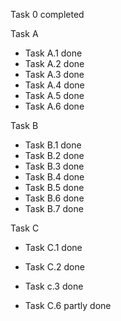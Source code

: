 
Task 0 completed

Task A 
* Task A.1 done 
* Task A.2 done 
* Task A.3 done 
* Task A.4 done 
* Task A.5 done 
* Task A.6 done 

Task B 
* Task B.1 done 
* Task B.2 done 
* Task B.3 done 
* Task B.4 done 
* Task B.5 done 
* Task B.6 done 
* Task B.7 done 

Task C
* Task C.1 done
* Task C.2 done 
* Task c.3 done 

* Task C.6 partly done